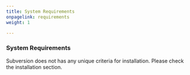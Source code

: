 ```yaml
---
title: System Requirements
onpagelink: requirements
weight: 1

---
```


### System Requirements

Subversion does not has any unique criteria for installation. Please check the installation section.